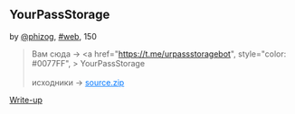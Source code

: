 ## YourPassStorage
by [@phizog](https://t.me/phizog), [#web](/README.md#web), 150

> Вам сюда -> <a href="https://t.me/urpassstoragebot", style="color: #0077FF", > YourPassStorage </a><br><br>исходники -> <a href="source.zip" style="color: #0077FF"> source.zip </a>


[Write-up](WRITEUP.md)